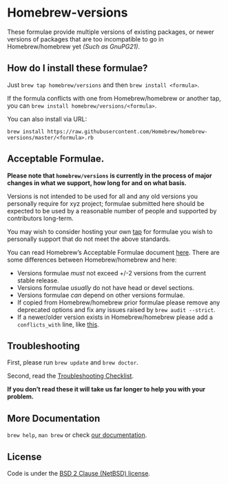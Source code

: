 # Homebrew-versions

These formulae provide multiple versions of existing packages, or  newer versions of packages that are too incompatible to go in Homebrew/homebrew yet *(Such as GnuPG21)*.

## How do I install these formulae?

Just `brew tap homebrew/versions` and then `brew install <formula>`.

If the formula conflicts with one from Homebrew/homebrew or another tap, you can `brew install homebrew/versions/<formula>`.

You can also install via URL:

```
brew install https://raw.githubusercontent.com/Homebrew/homebrew-versions/master/<formula>.rb
```

## Acceptable Formulae.

**Please note that `homebrew/versions` is currently in the process of major changes in what we support, how long for and on what basis.**

Versions is not intended to be used for all and any old versions you personally require for xyz project; formulae submitted here should be expected to be used by a reasonable number of people and supported by contributors long-term.

You may wish to consider hosting your own [tap](https://github.com/Homebrew/homebrew/blob/master/share/doc/homebrew/How-to-Create-and-Maintain-a-Tap.md) for formulae you wish to personally support that do not meet the above standards.

You can read Homebrew’s Acceptable Formulae document [here](https://github.com/Homebrew/homebrew/blob/master/share/doc/homebrew/Acceptable-Formulae.md). There are some differences between Homebrew/homebrew and here:

* Versions formulae *must* not exceed +/-2 versions from the current stable release.
* Versions formulae *usually* do not have head or devel sections.
* Versions formulae *can* depend on other versions formulae.
* If copied from Homebrew/homebrew prior formulae please remove any deprecated options and fix any issues raised by `brew audit --strict`.
* If a newer/older version exists in Homebrew/homebrew please add a `conflicts_with` line, like [this](https://github.com/Homebrew/homebrew-versions/commit/c70582a2055ea6649cc1974076f57001f8c471a3).

## Troubleshooting
First, please run `brew update` and `brew doctor`.

Second, read the [Troubleshooting Checklist](https://github.com/Homebrew/homebrew/blob/master/share/doc/homebrew/Troubleshooting.md#troubleshooting).

**If you don’t read these it will take us far longer to help you with your problem.**

## More Documentation

`brew help`, `man brew` or check [our documentation](https://github.com/Homebrew/homebrew/tree/master/share/doc/homebrew#readme).

## License
Code is under the [BSD 2 Clause (NetBSD) license](https://github.com/Homebrew/homebrew/tree/master/LICENSE.txt).
